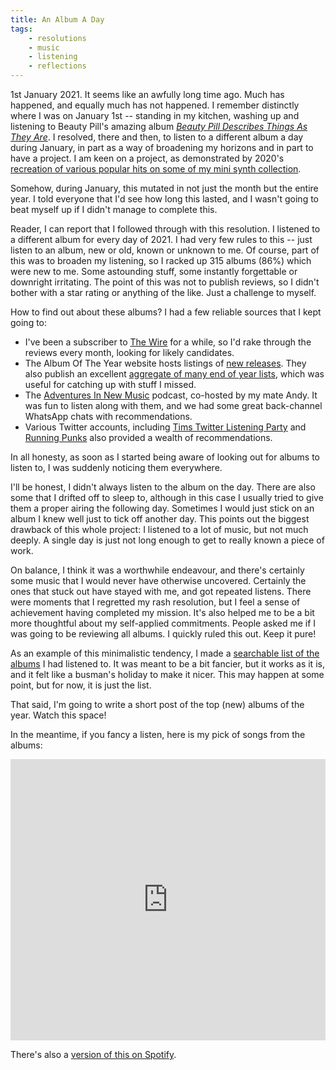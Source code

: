 ```yaml
---
title: An Album A Day
tags:
    - resolutions
    - music
    - listening
    - reflections
---
```

[BPDTATA]: https://beautypill.bandcamp.com/album/describes-things-as-they-are
[CONDENSED_MIXES]: https://youtube.com/playlist?list=PLe-JXOO-cW37A2mOzTgkKqPkaNgG_rfS3
[THEWIRE]: https://www.thewire.co.uk/
[AOTY_NR]: https://www.albumoftheyear.org/releases/
[AOTY_2021]: https://www.albumoftheyear.org/list/summary/2021/
[AINM]: https://www.adventuresinnewmusic.com
[TTLP]: https://timstwitterlisteningparty.com
[RPUNX]: https://www.runningpunks.com
[AAAD]: https://gilesdring.com/an-album-a-day/
[AAAD_SPOTIFY]: https://open.spotify.com/playlist/753Xia9OmcpiJFbUrzzX4p?si=XNAZsKDHQLC0vbtCSZRFGg

1st January 2021. It seems like an awfully long time ago. Much has happened, and equally much has not happened. I remember distinctly where I was on January 1st -- standing in my kitchen, washing up and listening to Beauty Pill's amazing album [_Beauty Pill Describes Things As They Are_][BPDTATA]. I resolved, there and then, to listen to a different album a day during January, in part as a way of broadening my horizons and in part to have a project.<!-- more --> I am keen on a project, as demonstrated by 2020's [recreation of various popular hits on some of my mini synth collection][CONDENSED_MIXES].

Somehow, during January, this mutated in not just the month but the entire year. I told everyone that I'd see how long this lasted, and I wasn't going to beat myself up if I didn't manage to complete this.
<!--more-->

Reader, I can report that I followed through with this resolution. I listened to a different album for every day of 2021. I had very few rules to this -- just listen to an album, new or old, known or unknown to me. Of course, part of this was to broaden my listening, so I racked up 315 albums (86%) which were new to me. Some astounding stuff, some instantly forgettable or downright irritating. The point of this was not to publish reviews, so I didn't bother with a star rating or anything of the like. Just a challenge to myself.

How to find out about these albums? I had a few reliable sources that I kept going to:

* I've been a subscriber to [The Wire][THEWIRE] for a while, so I'd rake through the reviews every month, looking for likely candidates.
* The Album Of The Year website hosts listings of [new releases][AOTY_NR]. They also publish an excellent [aggregate of many end of year lists][AOTY_2021], which was useful for catching up with stuff I missed.
* The [Adventures In New Music][AINM] podcast, co-hosted by my mate Andy. It was fun to listen along with them, and we had some great back-channel WhatsApp chats with recommendations.
* Various Twitter accounts, including [Tims Twitter Listening Party][TTLP] and [Running Punks][RPUNX] also provided a wealth of recommendations.

In all honesty, as soon as I started being aware of looking out for albums to listen to, I was suddenly noticing them everywhere.

I'll be honest, I didn't always listen to the album on the day. There are also some that I drifted off to sleep to, although in this case I usually tried to give them a proper airing the following day. Sometimes I would just stick on an album I knew well just to tick off another day. This points out the biggest drawback of this whole project: I listened to a lot of music, but not much deeply. A single day is just not long enough to get to really known a piece of work.

On balance, I think it was a worthwhile endeavour, and there's certainly some music that I would never have otherwise uncovered. Certainly the ones that stuck out have stayed with me, and got repeated listens. There were moments that I regretted my rash resolution, but I feel a sense of achievement having completed my mission. It's also helped me to be a bit more thoughtful about my self-applied commitments. People asked me if I was going to be reviewing all albums. I quickly ruled this out. Keep it pure!

As an example of this minimalistic tendency, I made a [searchable list of the albums][AAAD] I had listened to. It was meant to be a bit fancier, but it works as it is, and it felt like a busman's holiday to make it nicer. This may happen at some point, but for now, it is just the list.

That said, I'm going to write a short post of the top (new) albums of the year. Watch this space!

In the meantime, if you fancy a listen, here is my pick of songs from the albums:

<html>
<iframe allow="autoplay *; encrypted-media *; fullscreen *" frameborder="0" height="450" style="width:100%;max-width:660px;overflow:hidden;background:transparent;" sandbox="allow-forms allow-popups allow-same-origin allow-scripts allow-storage-access-by-user-activation allow-top-navigation-by-user-activation" src="https://embed.music.apple.com/gb/playlist/a-a-a-d/pl.u-mJgErTVev6M"></iframe>
</html>

There's also a [version of this on Spotify][AAAD_SPOTIFY].


